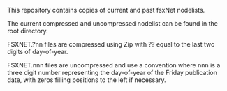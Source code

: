 This repository contains copies of current and past fsxNet nodelists.

The current compressed and uncompressed nodelist can be found in the root directory. 

FSXNET.?nn files are compressed using Zip with ?? equal to the last two digits of day-of-year.

FSXNET.nnn files are uncompressed and use a convention where nnn is a three digit number representing 
the day-of-year of the Friday publication date, with zeros filling positions to the left if necessary.
